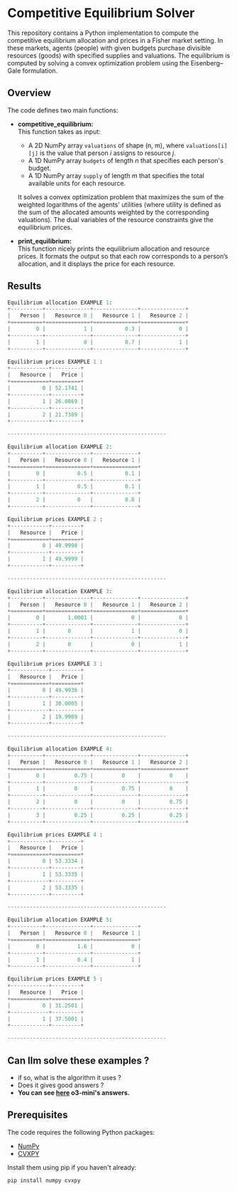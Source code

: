 # Competitive Equilibrium Solver

This repository contains a Python implementation to compute the competitive equilibrium allocation and prices in a Fisher market setting. In these markets, agents (people) with given budgets purchase divisible resources (goods) with specified supplies and valuations. The equilibrium is computed by solving a convex optimization problem using the Eisenberg–Gale formulation.

## Overview

The code defines two main functions:

- **competitive_equilibrium:**  
  This function takes as input:
  - A 2D NumPy array `valuations` of shape (n, m), where `valuations[i][j]` is the value that person *i* assigns to resource *j*.
  - A 1D NumPy array `budgets` of length *n* that specifies each person's budget.
  - A 1D NumPy array `supply` of length *m* that specifies the total available units for each resource.
  
  It solves a convex optimization problem that maximizes the sum of the weighted logarithms of the agents' utilities (where utility is defined as the sum of the allocated amounts weighted by the corresponding valuations). The dual variables of the resource constraints give the equilibrium prices.

- **print_equilibrium:**  
  This function nicely prints the equilibrium allocation and resource prices. It formats the output so that each row corresponds to a person’s allocation, and it displays the price for each resource.

## Results

```python
Equilibrium allocation EXAMPLE 1:
+----------+--------------+--------------+--------------+
|   Person |   Resource 0 |   Resource 1 |   Resource 2 |
+==========+==============+==============+==============+
|        0 |            1 |          0.3 |            0 |
+----------+--------------+--------------+--------------+
|        1 |            0 |          0.7 |            1 |
+----------+--------------+--------------+--------------+

Equilibrium prices EXAMPLE 1 :
+------------+---------+
|   Resource |   Price |
+============+=========+
|          0 | 52.1741 |
+------------+---------+
|          1 | 26.0869 |
+------------+---------+
|          2 | 21.7389 |
+------------+---------+

--------------------------------------------------

Equilibrium allocation EXAMPLE 2:
+----------+--------------+--------------+
|   Person |   Resource 0 |   Resource 1 |
+==========+==============+==============+
|        0 |          0.5 |          0.1 |
+----------+--------------+--------------+
|        1 |          0.5 |          0.1 |
+----------+--------------+--------------+
|        2 |          0   |          0.8 |
+----------+--------------+--------------+

Equilibrium prices EXAMPLE 2 :
+------------+---------+
|   Resource |   Price |
+============+=========+
|          0 | 49.9998 |
+------------+---------+
|          1 | 49.9999 |
+------------+---------+

--------------------------------------------------

Equilibrium allocation EXAMPLE 3:
+----------+--------------+--------------+--------------+
|   Person |   Resource 0 |   Resource 1 |   Resource 2 |
+==========+==============+==============+==============+
|        0 |       1.0001 |            0 |            0 |
+----------+--------------+--------------+--------------+
|        1 |       0      |            1 |            0 |
+----------+--------------+--------------+--------------+
|        2 |       0      |            0 |            1 |
+----------+--------------+--------------+--------------+

Equilibrium prices EXAMPLE 3 :
+------------+---------+
|   Resource |   Price |
+============+=========+
|          0 | 49.9936 |
+------------+---------+
|          1 | 30.0005 |
+------------+---------+
|          2 | 19.9989 |
+------------+---------+

--------------------------------------------------

Equilibrium allocation EXAMPLE 4:
+----------+--------------+--------------+--------------+
|   Person |   Resource 0 |   Resource 1 |   Resource 2 |
+==========+==============+==============+==============+
|        0 |         0.75 |         0    |         0    |
+----------+--------------+--------------+--------------+
|        1 |         0    |         0.75 |         0    |
+----------+--------------+--------------+--------------+
|        2 |         0    |         0    |         0.75 |
+----------+--------------+--------------+--------------+
|        3 |         0.25 |         0.25 |         0.25 |
+----------+--------------+--------------+--------------+

Equilibrium prices EXAMPLE 4 :
+------------+---------+
|   Resource |   Price |
+============+=========+
|          0 | 53.3334 |
+------------+---------+
|          1 | 53.3335 |
+------------+---------+
|          2 | 53.3335 |
+------------+---------+

--------------------------------------------------

Equilibrium allocation EXAMPLE 5:
+----------+--------------+--------------+
|   Person |   Resource 0 |   Resource 1 |
+==========+==============+==============+
|        0 |          1.6 |            0 |
+----------+--------------+--------------+
|        1 |          0.4 |            1 |
+----------+--------------+--------------+

Equilibrium prices EXAMPLE 5 :
+------------+---------+
|   Resource |   Price |
+============+=========+
|          0 | 31.2501 |
+------------+---------+
|          1 | 37.5001 |
+------------+---------+

--------------------------------------------------
```


## Can llm solve these examples ? 
- if so, what is the algorithm it uses ?
- Does it gives good answers ? 
- **You can see [here](https://chatgpt.com/share/67ec0ace-42b8-8004-a939-10ff1721c27a) o3-mini's answers.**

## Prerequisites

The code requires the following Python packages:
- [NumPy](https://numpy.org/)
- [CVXPY](https://www.cvxpy.org/)

Install them using pip if you haven't already:

```bash
pip install numpy cvxpy
